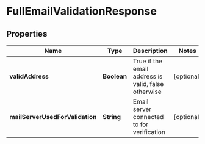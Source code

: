 
# FullEmailValidationResponse

## Properties
Name | Type | Description | Notes
------------ | ------------- | ------------- | -------------
**validAddress** | **Boolean** | True if the email address is valid, false otherwise |  [optional]
**mailServerUsedForValidation** | **String** | Email server connected to for verification |  [optional]



